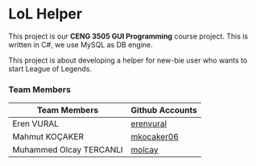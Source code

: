 # LoL Helper

This project is our **CENG 3505 GUI Programming** course project. This is written in C#, we use MySQL as DB engine.

This project is about developing a helper for new-bie user who wants to start League of Legends.


### Team Members
| Team Members            | Github Accounts                           |
|-------------------------|-------------------------------------------|
| Eren VURAL              |[erenvural](https://github.com/erenvural)  |
| Mahmut KOÇAKER          |[mkocaker06](https://github.com/mkocaker06)|
| Muhammed Olcay TERCANLI |[molcay](https://github.com/molcay)        |
